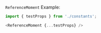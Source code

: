 `ReferenceMoment` Example:

```js
import { testProps } from './constants';

<ReferenceMoment {...testProps} />
```
